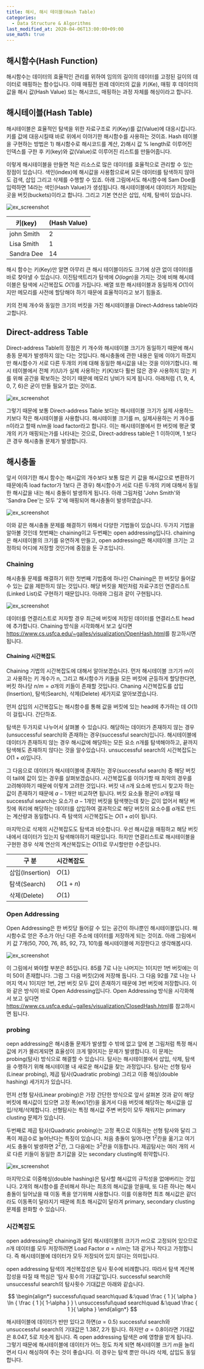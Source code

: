 ```yaml
---
title: 해시, 해시 테이블(Hash Table)
categories: 
  - Data Structure & Algorithms
last_modified_at: 2020-04-06T13:00:00+09:00
use_math: true
---
```


## 해시함수(Hash Function)

해시함수는 데이터의 효율적인 관리를 위하여 임의의 길이의 데이터를 고정된 길이의 데이터로 매핑하는 함수입니다. 이때 매핑전 원레 데이터의 값을 키(Ke), 매핑 후 데이터의 값을 해시 값(Hash Value) 또는 해시코드, 매핑하는 과정 자체를 해싱이라고 합니다.  

## 해시테이블(Hash Table)


해시테이블은 효율적인 탐색을 위한 자료구조로 키(Key)를 값(Value)에 대응시킵니다. 키를 값에 대응시킬때 바로 위에서 이야기한 해시함수를 사용하는 것이죠. Hash 테이블을 구현하는 방법은 1) 해시함수로 해시코드를 계산, 2)해시 값 % length로 이루어진 인덱스를 구한 후 키(key)와 값(Value)로 이루어진 리스트를 만들어줍니다.  

이렇게 해시테이블을 만들면 적은 리소스로 많은 데이터를 효율적으로 관리할 수 있는 장점이 있습니다. 색인(index)에 해시값을 사용함으로써 모든 데이터를 탐색하지 않아도 검색, 삽입 그리고 삭제를 수행할 수 있죠. 아래 그림에서도 해시함수에 Sam Doe를 입력하면 14라는 색인(Hash Value)가 생성됩니다. 해시테이블에서 데이터가 저장되는 곳을 버킷(buckets)이라고 합니다. 그리고 기본 연산은 삽입, 삭제, 탐색이 있습니다.  


![ex_screenshot](https://i.imgur.com/risloZD.png)



| 키(key)         | (Hash Value)        | 
|----------------|-----------------|
|       john Smith         |      2          |  
|       Lisa Smith         |      1          |   
|       Sandra Dee         |      14          |   


해시 함수는 키(Key)만 알면 아무리 큰 해시 테이블이라도 크기에 상관 없이 데이터를 바로 찾아낼 수 있습니다. 이진탐색트리가 탐색에 $O(logn)$을 가지는 것에 비해 해시테이블은 탐색에 시간복잡도 $O(1)$를 가집니다. 배열 또한 해시테이블과 동일하게 $O(1)$이지만 메모리를 사전에 할당해야 하기 때문에 효율적이라고 보기 힘들죠.  

키의 전체 개수와 동일한 크기의 버킷을 가진 해시테이블을 Direct-Address table이라고합니다.  


## Direct-address Table

Direct-address Table의 장점은 키 개수와 해시테이블 크기가 동일하기 때문에 해시충동 문제가 발생하지 않는 다는 것입니다. 해시충돌에 관한 내용은 밑에 이야기 하겠지만 해시함수가 서로 다른 두개의 키에 대해 동일한 해시값을 내는 것을 이야기합니다. 해시 테이블에서 전체 키(U)가 실제 사용하는 키(K)보다 훨씬 많은 경우 사용하지 않는 키를 위해 공간을 확보하는 것이기 때문에 메모리 낭비가 되게 됩니다. 아래처럼 {1, 9, 4, 0, 7, 6}은 굳이 만들 필요가 없는 것이죠.  

![ex_screenshot](https://i.imgur.com/NQSDVQ1.png)


그렇기 때문에 보통 Direct-address Table 보다는 해시테이블 크기가 실제 사용하느 키보다 작은 해시테이블을 사용합니다. 해시테이블 크기를 m, 실제사용하는 키 개수를 n이라고 할때 n/m을 load factor라고 합니다. 이는 해시테이블에서 한 버킷에 평균 몇 개의 키가 매핑되는가를 나타내는 것으로, Direct-address table은 1 이하이며, 1 보다 큰 경우 해시충돌 문제가 발생합니다.  

## 해시충돌

앞서 이야기한 해시 함수는 해시값의 개수보다 보통 많은 키 값을 해시값으로 변환하기 때문에(즉 load factor가 1보다 큰 경우) 해시함수가 서로 다른 두개의 키에 대해서 동일한 해시값을 내는 해시 충돌이 발생하게 됩니다. 아래 그림처럼 'John Smith'와 'Sandra Dee'는 모두 '2'에 매핑되어 해시충돌이 발생하였습니다.  

![ex_screenshot](https://i.imgur.com/W1XpVrc.png)

이와 같은 해시충돌 문제를 해결하기 위해서 다양한 기법들이 있습니다. 두가지 기법을 알아볼 것인데 첫번째는 chaining이고 두번째는 open addressing입니다. chaining은 해시테이블의 크기를 유연하게 만들고, open addressing은 해시테이블 크기는 고정하되 어디에 저장할 것인가에 중점을 둔 구조입니다.  

### Chaining

해시충돌 문제를 해결하기 위한 첫번째 기법중에 하나인 Chaining은 한 버킷당 들어갈 수 있는 값을 제한하지 않는 것입니다. 해당 버킷을 체인처럼 자료구조인 연결리스트(Linked List)로 구현하기 때문입니다. 아래와 그림과 같이 구현됩니다.  

![ex_screenshot](https://i.imgur.com/n6J8ora.png)

데이터를 연결리스트로 저자할 경우 최근에 버킷에 저장된 데이터를 연결리스트 head에 추가합니다. Chaining 방식을 시각화해서 보고 싶다면 <a href="https://www.cs.usfca.edu/~galles/visualization/OpenHash.html">https://www.cs.usfca.edu/~galles/visualization/OpenHash.html</a>를 참고하시면 됩니다.  

#### Chaining 시간복잡도

Chaining 기법의 시간복잡도에 대해서 알아보겠습니다. 먼저 해시테이블 크기가 m이고 사용하는 키 개수가 n, 그리고 해시함수가 키들을 모든 버킷에 균등하게 할당한다면, 버킷 하나당 $n/m=a$개의 키들이 존재할 것입니다. Chaning 시간복잡도를 삽입(Insertion), 탐색(Search), 삭제(Delete) 세가지로 알아보겠습니다.  

먼저 삽입의 시간복잡도는 해시함수를 통해 값을 버킷에 있는 head에 추가하는 데 $O(1)$이 걸립니다. 간단하죠.  

탐색은 두가지로 나누어서 살펴볼 수 있습니다. 해당하는 데이터가 존재하지 않는 경우(unsuccessful search)와 존재하는 경우(successful search)입니다. 해시테이블에 데이터가 존재하지 않는 경우 해시값에 해당하는 모든 요소 $n$개를 탐색해야하고, 끝까지 탐색해도 존재하지 않다는 것을 알수있습니다. unsuccessful search의 시간복잡도는 $O(1+a)$입니다.  

그 다음으로 데이터가 해시테이블에 존재하는 경우(successful search) 중 해당 버킷이 tail에 값이 있는 경우를 살펴보겠습니다. 시간복잡도를 이야기할 때 최악의 경우를 고려해야하기 때문에 이렇게 고려한 것입니다. 버킷 내 $n$개 요소에 반드시 찾고자 하는 값이 존재하기 때문에 $a-1$개만 비교하면 됩니다. 버킷 요소들 평균이 $a$개일 때 successful search는 요소가 $a-1$개인 버킷을 탐색햇는데 찾는 값이 없어서 해당 버킷에 쿼리에 해당하는 데이터를 삽입하여 결과적으로 해당 버킷의 요소수를 $a$개로 만드는 계산량과 동일합니다. 즉 탐색의 시간복잡도는 $O(1+a)$이 됩니다.  

마지막으로 삭제의 시간복잡도도 탐색과 비슷합니다. 우선 해시값을 매핑하고 해당 버킷내에서 데이터가 있는지 탐색해야하기 때문입니다. 하지만 연결리스트로 해시테이블을 구현한 경우 삭제 연산의 계산복잡도는 $O(1)$로 무시할만한 수준입니다.  

| 구  분         | 시간복잡도        | 
|----------------|-----------------|
|       삽입(Insertion)         |      $O(1)$          |  
|       탐색(Search)         |      $O(1+n)$          |   
|       삭제(Delete)         |      $O(1)$          |     



### Open Addressing  


Open Addressing은 한 버킷당 들어갈 수 있는 공간이 하나뿐인 해시테이블입니다. 해시함수로 얻은 주소가 아닌 다른 주소에 데이터를 저장하게 되는 것이죠. 아래 그림에서 키 값 7개(50, 700, 76, 85, 92, 73, 101)를 해시테이블에 저장한다고 생각해봅시다.  

![ex_screenshot](https://i.imgur.com/AAWJngc.png)  

이 그림에서 봐야할 부분은 85입니다. 85를 7로 나눈 나머지는 1이지만 1번 버킷에는 이미 50이 존재합니다. 그럼 그 다음 버킷(2)에 저장해 둡니다. 그 다음 92를 7로 나눈 나머지 역시 1이지만 1번, 2번 버킷 모두 값이 존재하기 때문에 3번 버킷에 저장합니다. 이와 같은 방식이 바로 Open Addressing입니다. Open Addressing 방식을 시각화해서 보고 싶다면 <a href="https://www.cs.usfca.edu/~galles/visualization/ClosedHash.html">https://www.cs.usfca.edu/~galles/visualization/ClosedHash.html</a>를 참고하시면 됩니다.  



### probing


oepn addressing은 해시충돌 문제가 발생할 수 밖에 없고 앞에 본 그림처럼 특정 해시값에 키가 몰리게되면 효율성이 크게 떨어지는 문제가 발생합니다. 이 문제는 probing(탐사) 방식으로 해결할 수 있습니다. 탐사는 해시테이블에서 삽입, 삭제, 탐색을 수행하기 위해 해시테이블 내 새로운 해시값을 찾는 과정입니다. 탐사는 선형 탐사(Linear probing), 제곱 탐사(Quadratic probing) 그리고 이중 해싱(double hashing) 세가지가 있습니다.  

먼저 선형 탐사(Linear probing)은 가장 간단한 방식으로 앞서 살펴본 것과 같이 해당 버킷에 해시값이 있으면 고정 폭(ex)1칸)을 옮겨서 다음 버킷에 해당하는 해시값을 삽입/삭제/삭제합니다. 선형탐사는 특정 해시값 주변 버킷이 모두 채워지는 primary clusting 문제가 있습니다.  

두번째로 제곱 탐사(Quadratic probing)는 고정 폭으로 이동하는 선형 탐사와 달리 그 폭이 제곱수로 늘어난다는 특징이 있습니다. 처음 충돌이 일어나면 $1^2$칸을 옮기고 여기서도 충돌이 발생하면 $2^2$칸, 그 다음에는 $3^2$칸을 이동합니다. 제곱탐사는 여러 개의 서로 다른 키들이 동일한 초기값을 갖는 secondary clusting에 취약합니다.  

![ex_screenshot](https://i.imgur.com/DIcHkOx.png)  

마지막으로 이중해싱(double hashing)은 탐사할 해시값의 규칙성을 없애버리는 것입니다. 2개의 해시함수를 준비해서 하나는 최초의 해시값을 얻을때, 또 다른 하나는 해시 충돌이 일어났을 때 이동 폭을 얻기위해 사용합니다. 이를 이용하면 최초 해시값은 같더라도 이동폭이 달라지기 때문에 최초 해시값이 달라겨 primary, secondary clusting 문제를 완화할 수 있습니다.  



### 시간복잡도


open addressing은 chaining과 달리 해시테이블의 크기가 $m$으로 고정되어 있으므로 $n$개 데이터를 모두 저장하려면 Load Factor $a = n/m$는 1과 같거나 작다고 가정합니다. 즉 해시테이블에 데이터가 모두 저장되어 있지 않다는 의미입니다.  


open addressing 탐색의 계산복잡성은 탐사 횟수에 비례합니다. 따라서 탐색 계산복잡성을 따질 때 핵심은 '탐사 횟수의 기대값'입니다. successful search와 unsuccessful search의 탐사횟수 기대값은 아래와 같습니다.  


$$ \begin{align*} successful\quad search\quad &:\quad \frac { 1 }{ \alpha } \ln { \frac { 1 }{ 1-\alpha } } \ unsuccessful\quad search\quad &:\quad \frac { 1 }{ \alpha } \end{align*} $$


해시테이블에 데이터가 반만 있다고 하면($a = 0.5$) successful search와 unsuccessful search의 기대값은 1.387, 2가 됩니다. 하지만 $a=0.8$이라면 기대값은 8.047, 5로 치솟게 됩니다. 즉 open addressing 탐색은 $a$에 영향을 받게 됩니다. 그렇기 때문에 해시테이블에 데이터가 어느 정도 차게 되면 해시테이블 크기 $m$을 늘리면서 다시 해싱하여 주는 것이 좋습니다. 이 경우는 탐색 뿐만 아니라 삭제, 삽입도 동일합니다.  
